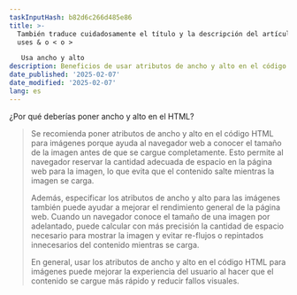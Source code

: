 ```yaml
---
taskInputHash: b82d6c266d485e86
title: >-
  También traduce cuidadosamente el título y la descripción del artículo; no
  uses & o < o >

   Usa ancho y alto
description: Beneficios de usar atributos de ancho y alto en el código HTML
date_published: '2025-02-07'
date_modified: '2025-02-07'
lang: es
---
```

¿Por qué deberías poner ancho y alto en el HTML?

> Se recomienda poner atributos de ancho y alto en el código HTML para imágenes porque ayuda al navegador web a conocer el tamaño de la imagen antes de que se cargue completamente. Esto permite al navegador reservar la cantidad adecuada de espacio en la página web para la imagen, lo que evita que el contenido salte mientras la imagen se carga.
> 
> Además, especificar los atributos de ancho y alto para las imágenes también puede ayudar a mejorar el rendimiento general de la página web. Cuando un navegador conoce el tamaño de una imagen por adelantado, puede calcular con más precisión la cantidad de espacio necesario para mostrar la imagen y evitar re-flujos o repintados innecesarios del contenido mientras se carga.
> 
> En general, usar los atributos de ancho y alto en el código HTML para imágenes puede mejorar la experiencia del usuario al hacer que el contenido se cargue más rápido y reducir fallos visuales.
